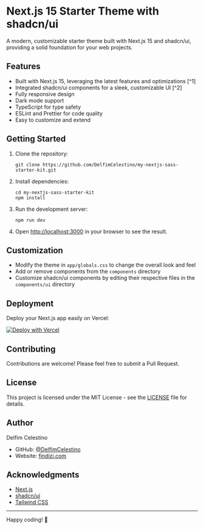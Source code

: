 # Next.js 15 Starter Theme with shadcn/ui

A modern, customizable starter theme built with Next.js 15 and shadcn/ui, providing a solid foundation for your web projects.

## Features

- Built with Next.js 15, leveraging the latest features and optimizations [^1]
- Integrated shadcn/ui components for a sleek, customizable UI [^2]
- Fully responsive design
- Dark mode support
- TypeScript for type safety
- ESLint and Prettier for code quality
- Easy to customize and extend

## Getting Started

1. Clone the repository:

   ```
   git clone https://github.com/DelfimCelestino/my-nextjs-sass-starter-kit.git
   ```

2. Install dependencies:

   ```
   cd my-nextjs-sass-starter-kit
   npm install
   ```

3. Run the development server:

   ```
   npm run dev
   ```

4. Open [http://localhost:3000](http://localhost:3000) in your browser to see the result.

## Customization

- Modify the theme in `app/globals.css` to change the overall look and feel
- Add or remove components from the `components` directory
- Customize shadcn/ui components by editing their respective files in the `components/ui` directory

## Deployment

Deploy your Next.js app easily on Vercel:

[![Deploy with Vercel](https://vercel.com/button)](https://vercel.com/new/clone?repository-url=https://github.com/DelfimCelestino/my-nextjs-sass-starter-kit)

## Contributing

Contributions are welcome! Please feel free to submit a Pull Request.

## License

This project is licensed under the MIT License - see the [LICENSE](LICENSE) file for details.

## Author

Delfim Celestino

- GitHub: [@DelfimCelestino](https://github.com/DelfimCelestino)
- Website: [findizi.com](https://delfim.vercel.app)

## Acknowledgments

- [Next.js](https://nextjs.org/)
- [shadcn/ui](https://ui.shadcn.com/)
- [Tailwind CSS](https://tailwindcss.com/)

---

Happy coding! 🚀
